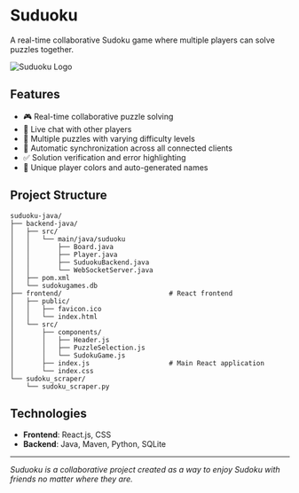 # Suduoku

A real-time collaborative Sudoku game where multiple players can solve puzzles together.

![Suduoku Logo](./frontend/public/favicon.ico)

## Features

- 🎮 Real-time collaborative puzzle solving
- 💬 Live chat with other players
- 🧩 Multiple puzzles with varying difficulty levels
- 🔄 Automatic synchronization across all connected clients
- ✅ Solution verification and error highlighting
- 🎨 Unique player colors and auto-generated names

## Project Structure

```
suduoku-java/
├── backend-java/
│   ├── src/ 
│   │   └── main/java/suduoku
│   │       ├── Board.java              
│   │       ├── Player.java
│   │       ├── SuduokuBackend.java
│   │       └── WebSocketServer.java
│   ├── pom.xml                         
│   └── sudokugames.db                  
├── frontend/                           # React frontend
│   ├── public/                         
│   │   ├── favicon.ico
│   │   └── index.html
│   └── src/
│       ├── components/
│       │   ├── Header.js
│       │   ├── PuzzleSelection.js
│       │   └── SudokuGame.js
│       ├── index.js                    # Main React application
│       └── index.css                   
└── sudoku_scraper/                     
    └── sudoku_scraper.py
```

## Technologies

- **Frontend**: React.js, CSS
- **Backend**: Java, Maven, Python, SQLite

---

*Suduoku is a collaborative project created as a way to enjoy Sudoku with friends no matter where they are.*